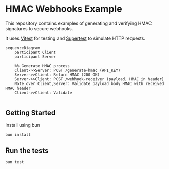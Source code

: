 # HMAC Webhooks Example

This repository contains examples of generating and verifying HMAC signatures to secure webhooks.

It uses [Vitest](https://vitest.dev/) for testing and [Supertest](https://github.com/visionmedia/supertest) to simulate HTTP requests.

```mermaid
sequenceDiagram
    participant Client
    participant Server

    %% Generate HMAC process
    Client->>Server: POST /generate-hmac (API_KEY)
    Server->>Client: Return HMAC (200 OK)
    Server->>Client: POST /webhook-receiver (payload, HMAC in header)
    Note over Client,Server: Validate payload body HMAC with received HMAC header
    Client->>Client: Validate


```

## Getting Started

Install using bun

```bash
bun install
```

## Run the tests

```bash
bun test
```
